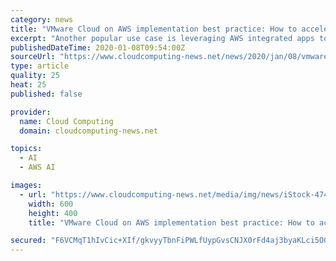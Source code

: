 ```yaml
---
category: news
title: "VMware Cloud on AWS implementation best practice: How to accelerate benefits with upfront planning"
excerpt: "Another popular use case is leveraging AWS integrated apps to perform early predictive analytics, access artificial intelligence (AI), and utilise machine learning capabilities to develop unstructured and semi-structured data to yield actionable market and business analysis. VMware Cloud in AWS opens up integrations and reduces latency between ..."
publishedDateTime: 2020-01-08T09:54:00Z
sourceUrl: "https://www.cloudcomputing-news.net/news/2020/jan/08/vmware-cloud-aws-implementation-best-practice-how-accelerate-benefits-upfront-planning/"
type: article
quality: 25
heat: 25
published: false

provider:
  name: Cloud Computing
  domain: cloudcomputing-news.net

topics:
  - AI
  - AWS AI

images:
  - url: "https://www.cloudcomputing-news.net/media/img/news/iStock-474325206_wnubeKu.jpg.600x600_q96.png"
    width: 600
    height: 400
    title: "VMware Cloud on AWS implementation best practice: How to accelerate benefits with upfront planning"

secured: "F6VCMqT1hIvCic+XIf/gkvyyTbnFiPWLfUypGvsCNJX0rFd4aj3byaKLci5OGLdMOyResjvmA/bnat716W00V2px4qVWKGwfN89YwpDtbsqSU5C6FcDMMza5ViguzsW1mPvlTDnI/2JzfaCEwERYx8JH+ccKWwGMQU178AMpAGHn2nzBHTxNfbktGaSpJWMp80MskPM+fsj6j2HgA8+UFU6Gg3KEfJpiil6gNTBpHxBfV/u0psL5keSMubE4bYzrAlGT85VB/2v33ZktWcK++GYjHOoKIecKhp+mLy4QhyGOPVEURL6MSVdcH87IlLoa;nq2TV4fo+X7FbjPyjKRCpg=="
---
```


